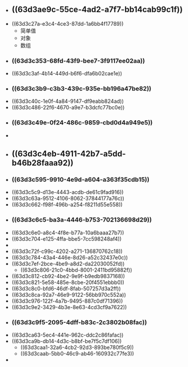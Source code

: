 - ## ((63d3ae9c-55ce-4ad2-a7f7-bb14cab99c1f))
- ((63d3c27a-e3c4-4ce3-87dd-1a6bb4f17789))
	- 简单值
	- 对象
	- 数组
- ### ((63d3c353-68fd-43f9-bee7-3f9117ee02aa))
- ((63d3c3af-4b14-449d-b6f6-dfa6b02cae1e))
- ### ((63d3c3b9-c3b3-439c-935e-bb196a47be82))
- ((63d3c40c-1e0f-4a84-9147-df9eabb824ad))
- ((63d3c486-22f6-4670-a9e7-b3dcfc77bc0e))
- ### ((63d3c49e-0f24-486c-9859-cbd0d4a949e5))
-
- ## ((63d3c4eb-4911-42b7-a5dd-b46b28faaa92))
- ### ((63d3c595-9910-4e9d-a604-a363f35cdb15))
- ((63d3c5c9-d13e-4443-acdb-de61c9fad916))
- ((63d3c63a-9512-4106-8062-37844177a76c))
- ((63d3c662-f98f-496b-a254-f8211d55e558))
- ### ((63d3c6c5-ba3a-4446-b753-702136698d29))
- ((63d3c6e0-a8c4-4f8e-b77a-10a6baaa27b7))
- ((63d3c704-e125-4ffa-bbe5-7cc598248af4))
-
- ((63d3c72f-c99c-4202-a271-136870762c18))
- ((63d3c784-43a4-446e-8d26-a52c32437e0c))
- ((63d3c7ef-2bce-4be9-a8d2-da22030052fd))
	- ((63d3c806-21c0-4bbd-8001-2411bd95882f))
- ((63d3c812-cb92-4be2-9e9f-b9edb9837168))
- ((63d3c821-5e58-485e-8cbe-20f4551ebbb0))
- ((63d3c8c0-bfd6-46df-8fab-507257d3a2ff))
- ((63d3c8ca-92a7-46e9-9122-56bb970c552a))
- ((63d3c976-122f-4a7b-9495-887c0df71396))
- ((63d3c9e2-3429-4b3e-8e63-4cd3cf9a7622))
- ### ((63d3c9f5-2095-4dff-b83c-2c3802b08fac))
- ((63d3ca63-5ec4-441e-962c-ddc2c86fafac))
- ((63d3ca9b-db14-4d3c-b8bf-be7f5c7df106))
	- ((63d3caa1-32a6-4cb2-92d3-893be780f5c9))
	- ((63d3caab-5bb0-46c9-ab46-160932c77fe3))
-